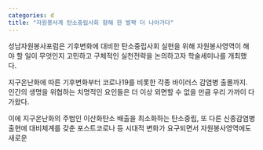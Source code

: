 ```yaml
---
categories: d
title: "자원봉사계 탄소중립사회 향해 한 발짝 더 나아가다"
---
```

성남자원봉사포럼은 기후변화에 대비한 탄소중립사회 실현을 위해 자원봉사영역이 해야 할 일이 무엇인지 고민하고 구체적인 실천전략을 논의하고자 학술세미나를 개최했다.&nbsp;



지구온난화에 따른 기후변화부터 코로나19를 비롯한 각종 바이러스 감염병 출몰까지. 인간의 생명을 위협하는 치명적인 요인들은 더 이상 외면할 수 없을 만큼 우리 가까이 다가왔다.

이에 지구온난화의 주범인 이산화탄소 배출을 최소화하는 탄소중립, 또 다른 신종감염병 출현에 대비체계를 갖춘 포스트코로나 등&nbsp;시대적 변화가 요구되면서 자원봉사영역에도 새로운 